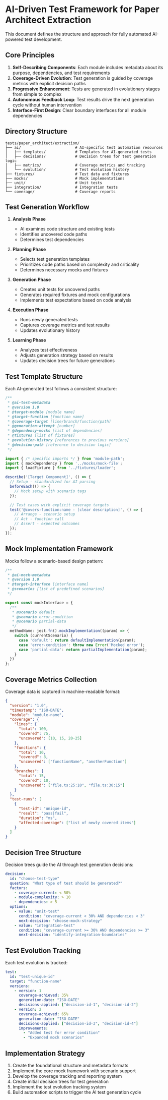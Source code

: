# AI-Driven Test Framework for Paper Architect Extraction

This document defines the structure and approach for fully automated AI-powered test development.

## Core Principles

1. **Self-Describing Components**: Each module includes metadata about its purpose, dependencies, and test requirements
2. **Coverage-Driven Evolution**: Test generation is guided by coverage metrics with explicit decision paths
3. **Progressive Enhancement**: Tests are generated in evolutionary stages from simple to complex
4. **Autonomous Feedback Loop**: Test results drive the next generation cycle without human intervention
5. **Interface-First Design**: Clear boundary interfaces for all module dependencies

## Directory Structure

```
tests/paper_architect/extraction/
├── ai/                        # AI-specific test automation resources
│   ├── templates/             # Templates for AI-generated tests
│   ├── decisions/             # Decision trees for test generation logic
│   ├── metrics/               # Coverage metrics and tracking
│   └── evolution/             # Test evolution history
├── fixtures/                  # Test data and fixtures
├── mocks/                     # Mock implementations
├── unit/                      # Unit tests
├── integration/               # Integration tests
└── coverage/                  # Coverage reports
```

## Test Generation Workflow

1. **Analysis Phase**
   - AI examines code structure and existing tests
   - Identifies uncovered code paths
   - Determines test dependencies

2. **Planning Phase**
   - Selects test generation templates
   - Prioritizes code paths based on complexity and criticality
   - Determines necessary mocks and fixtures

3. **Generation Phase**
   - Creates unit tests for uncovered paths
   - Generates required fixtures and mock configurations
   - Implements test expectations based on code analysis

4. **Execution Phase**
   - Runs newly generated tests
   - Captures coverage metrics and test results
   - Updates evolutionary history

5. **Learning Phase**
   - Analyzes test effectiveness
   - Adjusts generation strategy based on results
   - Updates decision trees for future generations

## Test Template Structure

Each AI-generated test follows a consistent structure:

```typescript
/**
 * @ai-test-metadata
 * @version 1.0
 * @target-module [module name]
 * @target-function [function name]
 * @coverage-target [line/branch/function/path]
 * @generation-attempt [number]
 * @dependency-mocks [list of dependencies]
 * @fixtures [list of fixtures]
 * @evolution-history [references to previous versions]
 * @decision-path [reference to decision logic]
 */

import { /* specific imports */ } from 'module-path';
import { mockDependency } from '../mocks/mock-file';
import { loadFixture } from '../fixtures/loader';

describe('[Target Component]', () => {
  // Setup - standardized for AI parsing
  beforeEach(() => {
    // Mock setup with scenario tags
  });

  // Test cases with explicit coverage targets
  test('@covers-function:name - [clear description]', () => {
    // Arrange - scenario setup
    // Act - function call
    // Assert - expected outcomes
  });
});
```

## Mock Implementation Framework

Mocks follow a scenario-based design pattern:

```typescript
/**
 * @ai-mock-metadata
 * @version 1.0
 * @target-interface [interface name]
 * @scenarios [list of predefined scenarios]
 */

export const mockInterface = {
  /**
   * @scenario default
   * @scenario error-condition
   * @scenario partial-data
   */
  methodName: jest.fn().mockImplementation((param) => {
    switch (currentScenario) {
      case 'default': return defaultImplementation(param);
      case 'error-condition': throw new Error('Mocked error');
      case 'partial-data': return partialImplementation(param);
    }
  })
};
```

## Coverage Metrics Collection

Coverage data is captured in machine-readable format:

```json
{
  "version": "1.0",
  "timestamp": "ISO-DATE",
  "module": "module-name",
  "coverage": {
    "lines": {
      "total": 100,
      "covered": 75,
      "uncovered": [10, 15, 20-25]
    },
    "functions": {
      "total": 10,
      "covered": 8,
      "uncovered": ["functionName", "anotherFunction"]
    },
    "branches": {
      "total": 15,
      "covered": 10,
      "uncovered": ["file.ts:25:10", "file.ts:30:15"]
    }
  },
  "test-runs": [
    {
      "test-id": "unique-id",
      "result": "pass|fail",
      "duration": "ms",
      "affected-coverage": ["list of newly covered items"]
    }
  ]
}
```

## Decision Tree Structure

Decision trees guide the AI through test generation decisions:

```yaml
decision:
  id: "choose-test-type"
  question: "What type of test should be generated?"
  factors:
    - coverage-current: < 50%
    - module-complexity: > 10
    - dependencies: > 5
  options:
    - value: "unit-test"
      condition: "coverage-current < 30% AND dependencies < 3"
      next-decision: "choose-mock-strategy"
    - value: "integration-test"
      condition: "coverage-current >= 30% AND dependencies >= 3"
      next-decision: "identify-integration-boundaries"
```

## Test Evolution Tracking

Each test evolution is tracked:

```yaml
test:
  id: "test-unique-id"
  target: "function-name"
  versions:
    - version: 1
      coverage-achieved: 35%
      generation-date: "ISO-DATE"
      decisions-applied: ["decision-id-1", "decision-id-2"]
    - version: 2
      coverage-achieved: 65%
      generation-date: "ISO-DATE"
      decisions-applied: ["decision-id-3", "decision-id-4"]
      improvements:
        - "Added test for error condition"
        - "Expanded mock scenarios"
```

## Implementation Strategy

1. Create the foundational structure and metadata formats
2. Implement the core mock framework with scenario support
3. Develop the coverage tracking and reporting system
4. Create initial decision trees for test generation
5. Implement the test evolution tracking system
6. Build automation scripts to trigger the AI test generation cycle